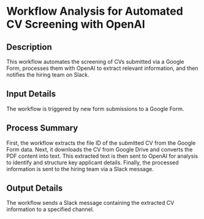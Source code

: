 # Workflow Analysis for Automated CV Screening with OpenAI

## Description
This workflow automates the screening of CVs submitted via a Google Form, processes them with OpenAI to extract relevant information, and then notifies the hiring team on Slack.

## Input Details
The workflow is triggered by new form submissions to a Google Form.

## Process Summary
First, the workflow extracts the file ID of the submitted CV from the Google Form data. Next, it downloads the CV from Google Drive and converts the PDF content into text. This extracted text is then sent to OpenAI for analysis to identify and structure key applicant details. Finally, the processed information is sent to the hiring team via a Slack message.

## Output Details
The workflow sends a Slack message containing the extracted CV information to a specified channel.
